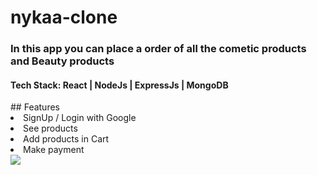 # nykaa-clone

<h3>In this app you can place a order of all the cometic products and Beauty products</h3>


<h4>Tech Stack: React | NodeJs | ExpressJs | MongoDB</h4>
## Features
<li>SignUp / Login with Google</li>
<li>See products</li>
<li>Add products in Cart</li>
<li>Make payment</li>

<img src="https://user-images.githubusercontent.com/102805884/182702402-53732ec6-8606-4ce6-8bbf-ead16fca4a3f.png" />

